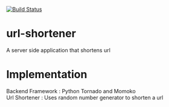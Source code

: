 [![Build Status](https://travis-ci.org/mxlei01/Url-Shortener.svg)](https://travis-ci.org/mxlei01/Url-Shortener)

# url-shortener
A server side application that shortens url

# Implementation
Backend Framework : Python Tornado and Momoko
<br>
Url Shortener : Uses random number generator to shorten a url
